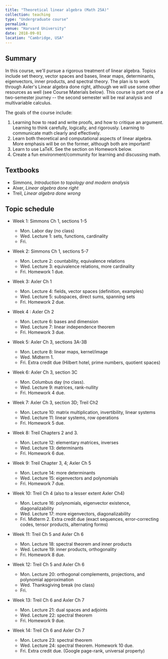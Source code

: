 ```yaml
---
title: "Theoretical linear algebra (Math 25A)"
collection: teaching
type: "Undergraduate course"
permalink:
venue: "Harvard University"
date: 2018-09-01
location: "Cambridge, USA"
---
```


## Summary 

In this course, we'll pursue a rigorous treatment of linear algebra. Topics include set theory, vector spaces and bases, linear maps, determinants, eigenvectors, inner products, and spectral theory. The plan is to work through Axler's Linear algebra done right, although we will use some other resources as well (see Course Materials below). This course is part one of a two-semester journey -- the second semester will be real analysis and multivariable calculus. 

The goals of the course include: 
1. Learning how to read and write proofs, and how to critique an argument. Learning to think carefully, logically, and rigorously. Learning to communicate math clearly and effectively.
2. Learn both theoretical and computational aspects of linear algebra. More emphasis will be on the former, although both are important!
3. Learn to use LaTeX. See the section on Homework below.
4. Create a fun environment/community for learning and discussing math.

## Textbooks
* Simmons, _Introduction to topology and modern analysis_
* Alxer, _Linear algebra done right_
* Treil, _Linear algebra done wrong_

## Topic schedule

* Week 1: Simmons Ch 1, sections 1-5
  * Mon. Labor day (no class)
  * Wed. Lecture 1: sets, functions, cardinality
  * Fri.

* Week 2: Simmons Ch 1, sections 5-7
  * Mon. Lecture 2: countability, equivalence relations
  * Wed. Lecture 3: equivalence relations, more cardinality
  * Fri. Homework 1 due.

* Week 3: Axler Ch 1
  * Mon. Lecture 4: fields, vector spaces (definition, examples)
  * Wed. Lecture 5: subspaces, direct sums, spanning sets
  * Fri. Homework 2 due.

* Week 4 : Axler Ch 2
  * Mon. Lecture 6: bases and dimension
  * Wed. Lecture 7: linear independence theorem
  * Fri. Homework 3 due.

* Week 5: Axler Ch 3, sections 3A-3B
  * Mon. Lecture 8: linear maps, kernel/image
  * Wed. Midterm 1.
  * Fri. Extra credit due (Hilbert hotel, prime numbers, quotient spaces)

* Week 6: Axler Ch 3, section 3C
  * Mon. Columbus day (no class).
  * Wed. Lecture 9: matrices, rank-nullity
  * Fri. Homework 4 due.

* Week 7: Axler Ch 3, section 3D; Treil Ch2
  * Mon. Lecture 10: matrix multiplication, invertibility, linear systems
  * Wed. Lecture 11: linear systems, row operations
  * Fri. Homework 5 due.

* Week 8: Treil Chapters 2 and 3. 
  * Mon. Lecture 12: elementary matrices, inverses
  * Wed. Lecture 13: determinants
  * Fri. Homework 6 due.

* Week 9: Treil Chapter 3, 4; Axler Ch 5
  * Mon. Lecture 14: more determinants
  * Wed. Lecture 15: eigenvectors and polynomials
  * Fri. Homework 7 due.

* Week 10: Treil Ch 4 (also to a lesser extent Axler Ch4)
  * Mon. Lecture 16: polynomials, eigenvector existence, diagonalizability
  * Wed. Lecture 17: more eigenvectors, diagonalizability
  * Fri. Midterm 2. Extra credit due (exact sequences, error-correcting codes, tensor products, alternating forms)

* Week 11: Treil Ch 5 and Axler Ch 6
  * Mon. Lecture 18: spectral theorem and inner products
  * Wed. Lecture 19: inner products, orthogonality
  * Fri. Homework 8 due.

* Week 12: Treil Ch 5 and Axler Ch 6
  * Mon. Lecture 20: orthogonal complements, projections, and polynomial approximation
  * Wed. Thanksgiving break (no class)
  * Fri.

* Week 13: Treil Ch 6 and Axler Ch 7
  * Mon. Lecture 21: dual spaces and adjoints
  * Wed. Lecture 22: spectral theorem
  * Fri. Homework 9 due.

* Week 14: Treil Ch 6 and Axler Ch 7
  * Mon. Lecture 23: spectral theorem
  * Wed. Lecture 24: spectral theorem. Homework 10 due.
  * Fri. Extra credit due. (Google page-rank, universal property)
